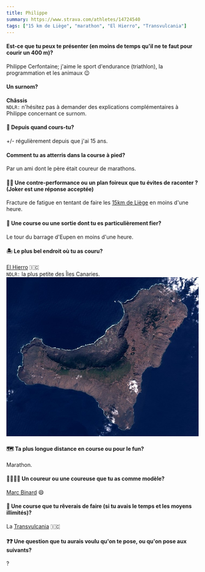 ```yaml
---
title: Philippe
summary: https://www.strava.com/athletes/14724540
tags: ["15 km de Liège", "marathon", "El Hierro", "Transvulcania"]
---
```


#### Est-ce que tu peux te présenter (en moins de temps qu'il ne te faut pour courir un 400 m)?

Philippe Cerfontaine; j'aime le sport d'endurance (triathlon), la programmation et les animaux 😉

#### Un surnom?

__Châssis__        
`NDLR:` n'hésitez pas à demander des explications complémentaires à Philippe concernant ce surnom.

#### 📆 Depuis quand cours-tu?

+/- régulièrement depuis que j'ai 15 ans.

#### Comment tu as atterris dans la course à pied?

Par un ami dont le père était coureur de marathons.

#### 😵‍💫 Une contre-performance ou un plan foireux que tu évites de raconter ? (Joker est une réponse acceptée)

Fracture de fatigue en tentant de faire les [15km de Liège](https://www.zatopekmagazine.com/les-15km-de-liege-metropole/) en moins d'une heure.

#### 🏅 Une course ou une sortie dont tu es particulièrement fier?

Le tour du barrage d'Eupen en moins d'une heure.

#### 🏝️ Le plus bel endroit où tu as couru?

[El Hierro](https://elhierro.travel/fr) 🇮🇨      
`NDLR:` la plus petite des Îles Canaries.
![alt](elhierro.jpg)

#### 🗺️ Ta plus longue distance en course ou pour le fun?

Marathon.

#### 🏃‍♂️🏃‍♀️ Un coureur ou une coureuse que tu as comme modèle?

[Marc Binard](../marc/) 😄

#### 🏁 Une course que tu rêverais de faire (si tu avais le temps et les moyens illimités)?

La [Transvulcania](https://transvulcania.com) 🇮🇨

#### ❓❓ Une question que tu aurais voulu qu'on te pose, ou qu'on pose aux suivants?

?